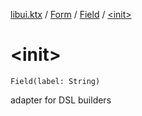 [libui.ktx](../../index.md) / [Form](../index.md) / [Field](index.md) / [&lt;init&gt;](./-init-.md)

# &lt;init&gt;

`Field(label: String)`

adapter for DSL builders


